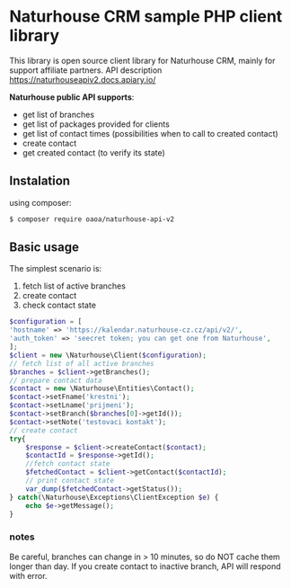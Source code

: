 # Naturhouse CRM sample PHP client library

This library is open source client library for Naturhouse CRM, mainly for support affiliate partners.
API description https://naturhouseapiv2.docs.apiary.io/


**Naturhouse public API supports**:
- get list of branches
- get list of packages provided for clients
- get list of contact times (possibilities when to call to created contact)
- create contact
- get created contact (to verify its state)


## Instalation

using composer:

```bash
$ composer require oaoa/naturhouse-api-v2
```

## Basic usage

The simplest scenario is:

1. fetch list of active branches
2. create contact
3. check contact state

```php
$configuration = [
'hostname' => 'https://kalendar.naturhouse-cz.cz/api/v2/',
'auth_token' => 'seecret token; you can get one from Naturhouse',
];
$client = new \Naturhouse\Client($configuration);
// fetch list of all active branches
$branches = $client->getBranches();
// prepare contact data
$contact = new \Naturhouse\Entities\Contact();
$contact->setFname('krestni');
$contact->setLname('prijmeni');
$contact->setBranch($branches[0]->getId());
$contact->setNote('testovaci kontakt');
// create contact
try{
    $response = $client->createContact($contact);
    $contactId = $response->getId();
    //fetch contact state
    $fetchedContact = $client->getContact($contactId);
    // print contact state
    var_dump($fetchedContact->getStatus());   
} catch(\Naturhouse\Exceptions\ClientException $e) {
    echo $e->getMessage();
}
```

### notes
Be careful, branches can change in > 10 minutes, so do NOT cache them longer than day. If you create contact 
to inactive branch, API will respond with error. 
